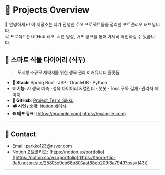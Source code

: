 # 📁 Projects Overview

👋 안녕하세요! 이 저장소는 제가 진행한 주요 프로젝트들을 정리한 포트폴리오 허브입니다.  
각 프로젝트는 GitHub 레포, 시연 영상, 배포 링크를 통해 자세히 확인하실 수 있습니다.


## 🌱 스마트 식물 다이어리 (식꾸)

> **도시형 소규모 재배자를 위한 생육 관리 & 커뮤니티 플랫폼**

- **🔧 Stack**: Spring Boot · JSP · OracleDB · Python  
- **💡 기능**: AI 생육 예측 · 생육 다이어리 & 캘린더 · 챗봇 · Toss 구독 결제 · 관리자 페이지  
- **📂 GitHub**: [Project_Team_Sikku](https://github.com/likewhat9901/Project_Team_Sikku.git)  
- **📽 시연 / 소개**: [Notion 페이지](https://notion.so/abc)  
- **🌐 배포 링크**: [https://example.com](https://example.com)


<!-- 아래는 이후 프로젝트 추가 예정 -->

<!-- 
## 📘 [다른 프로젝트명]
> (한 줄 요약 설명)

- 🔧 Stack:
- 💡 기능:
- 📂 GitHub: [링크]()
- 📽 Notion: [링크]()
- 🌐 배포: [링크]()
-->

---

## 📌 Contact

- Email: parkko123@naver.com  
- Notion 포트폴리오: [https://notion.so/portfolio]([https://notion.so/yourportfolio](https://thorn-trip-9a5.notion.site/25805c9cb68b803aaf88eb209f6a7949?pvs=143))

---

